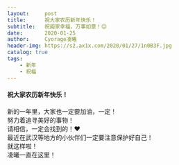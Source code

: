 ```yaml
---
layout:     post
title:      祝大家农历新年快乐！
subtitle:   祝阖家幸福，万事如意！😊
date:       2020-01-25
author:     Cyorage凌曦
header-img: https://s2.ax1x.com/2020/01/27/1n0B3F.jpg
catalog: true
tags:
    - 新年
    - 祝福
---
```


#### 祝大家农历新年快乐！  
新的一年里，大家也一定要加油，一定！  
努力着追寻美好的事物！  
请相信，一定会找到的！❤  
最近在武汉等地方的小伙伴们一定要注意保护好自己！  
就这样啦！  
凌曦一直在这里！

